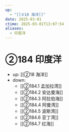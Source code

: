 ```yaml
---
up:
  - "[[②18 海洋]]"
date: 2025-03-01
ctime: 2025-03-01T13:07:54
aliases:
  - 印度洋
---
```


# ②184 印度洋

- up: [[②18 海洋]]
- down:	
	- [[②184.1 孟加拉湾]]
	- [[②184.2 安达曼海]]
	- [[②184.3 阿拉伯海]]
	- [[②184.4 阿曼湾]]
	- [[②184.5 波斯湾]]
	- [[②184.6 亚丁湾]]
	- [[②184.7 红海]]
	
